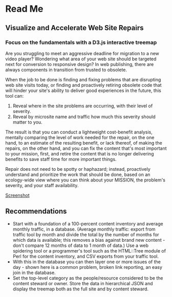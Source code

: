 # Read Me

## Visualize and Accelerate Web Site Repairs 

### Focus on the fundamentals with a D3.js interactive treemap

Are you struggling to meet an aggressive deadline for migration to a new video player? Wondering what area of your web site should be targeted next for conversion to responsive design? In web publishing, there are always components in transition from trusted to obsolete. 

When the job to be done is finding and fixing problems that are disrupting web site visits today, or finding and proactively retiring obsolete code that will hinder your site's ability to deliver good experiences in the future, this tool can:

1. Reveal where in the site problems are occurring, with their level of severity.
2. Reveal by microsite name and traffic how much this severity should matter to you.

The result is that you can conduct a lightweight cost-benefit analysis, mentally comparing the level of work needed for the repair, on the one hand, to an estimate of the resulting benefit, or lack thereof, of making the repairs, on the other hand, and you can fix the content that's most important to your mission, first, and retire the content that is no longer delivering benefits to save staff time for more important things.

Repair does not need to be spotty or haphazard; instead, proactively understand and prioritize the work that should be done, based on an ecology-wide view where you can think about your MISSION, the problem's severity, and your staff availability.

[Screenshot](https://cloud.githubusercontent.com/assets/10210191/21468418/8c07f230-c9dd-11e6-8a0e-3705896620c4.png)

## Recommendations

- Start with a foundation of a 100-percent content inventory and average monthly traffic, in a database. (Average monthly traffic: export from traffic tool by month and divide the total by the number of months for which data is available; this removes a bias against brand new content - don't compare 12 months of data to 1 month of data.)  Use a web spidering tool or a programmer's tool such as the HTML::Tree module of Perl for the content inventory, and CSV exports from your traffic tool.
- With this in the database you can then layer one or more issues of the day - shown here is a common problem, broken link reporting, an easy join in the database.
- Set the top-level category as the people/resource considered to be the content steward or owner. Store the data in hierarchical JSON and display the treemap both as the full site and by content steward.